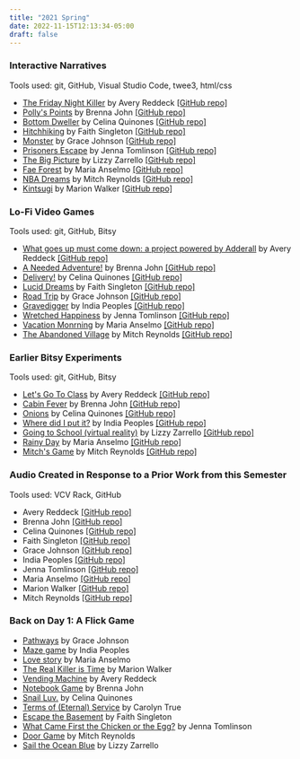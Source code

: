 ```yaml
---
title: "2021 Spring"
date: 2022-11-15T12:13:34-05:00
draft: false
---
```


### Interactive Narratives

Tools used: git, GitHub, Visual Studio Code, twee3, html/css

* [The Friday Night Killer](https://fsudigitalmedia.github.io/interactive-narrative-aeredd/) by Avery Reddeck [\[GitHub repo\]](https://github.com/FSUdigitalmedia/interactive-narrative-aeredd)
* [Polly's Points](https://myweb.fsu.edu/baj16e/assets/) by Brenna John [\[GitHub repo\]](https://github.com/FSUdigitalmedia/interactive-narrative-brennabrash)
* [Bottom Dweller](https://fsudigitalmedia.github.io/interactive-narrative-c3li/) by Celina Quinones [\[GitHub repo\]](https://github.com/FSUdigitalmedia/interactive-narrative-c3li)
* [Hitchhiking](https://fsudigitalmedia.github.io/interactive-narrative-faithmarie1616/) by Faith Singleton [\[GitHub repo\]](https://github.com/FSUdigitalmedia/interactive-narrative-faithmarie1616)
* [Monster](https://fsudigitalmedia.github.io/interactive-narrative-GraceJohnson813/) by Grace Johnson [\[GitHub repo\]](https://github.com/FSUdigitalmedia/interactive-narrative-GraceJohnson813)
* [Prisoners Escape](https://fsudigitalmedia.github.io/interactive-narrative-jmt18b/) by Jenna Tomlinson [\[GitHub repo\]](https://github.com/FSUdigitalmedia/interactive-narrative-jmt18b)
* [The Big Picture](https://fsudigitalmedia.github.io/interactive-narrative-lizzyzarrello/) by Lizzy Zarrello [\[GitHub repo\]](https://github.com/FSUdigitalmedia/interactive-narrative-lizzyzarrello)
* [Fae Forest](https://fsudigitalmedia.github.io/interactive-narrative-MariaRose913/) by Maria Anselmo [\[GitHub repo\]](https://github.com/FSUdigitalmedia/interactive-narrative-MariaRose913)
* [NBA Dreams](https://mitchreynolds.github.io/) by Mitch Reynolds [\[GitHub repo\]](https://github.com/FSUdigitalmedia/interactive-narrative-mitchreynolds)
* [Kintsugi](https://fsudigitalmedia.github.io/interactive-narrative-Walkerm0927/) by Marion Walker [\[GitHub repo\]](https://github.com/FSUdigitalmedia/interactive-narrative-Walkerm0927)

### Lo-Fi Video Games

Tools used: git, GitHub, Bitsy

* [What goes up must come down: a project powered by Adderall](https://fsudigitalmedia.github.io/bitsy-project-aeredd/) by Avery Reddeck [\[GitHub repo\]](https://github.com/FSUdigitalmedia/bitsy-project-aeredd)
* [A Needed Adventure!](https://myweb.fsu.edu/baj16e/a_needed_adventure.html) by Brenna John [\[GitHub repo\]](https://github.com/FSUdigitalmedia/bitsy-project-brennabrash)
* [Delivery!](https://fsudigitalmedia.github.io/bitsy-project-c3li/) by Celina Quinones [\[GitHub repo\]](https://github.com/FSUdigitalmedia/bitsy-project-c3li)
* [Lucid Dreams](https://fsudigitalmedia.github.io/bitsy-project-faithmarie1616/) by Faith Singleton [\[GitHub repo\]](https://github.com/FSUdigitalmedia/bitsy-project-faithmarie1616)
* [Road Trip](https://fsudigitalmedia.github.io/bitsy-project-GraceJohnson813/) by Grace Johnson [\[GitHub repo\]](https://github.com/FSUdigitalmedia/bitsy-project-GraceJohnson813)
* [Gravedigger](https://fsudigitalmedia.github.io/bitsy-project-Indiap818/) by India Peoples [\[GitHub repo\]](https://github.com/FSUdigitalmedia/bitsy-project-Indiap818)
* [Wretched Happiness](https://fsudigitalmedia.github.io/bitsy-project-jmt18b/) by Jenna Tomlinson [\[GitHub repo\]](https://github.com/FSUdigitalmedia/bitsy-project-jmt18b)
* [Vacation Monrning](https://fsudigitalmedia.github.io/bitsy-project-MariaRose913/) by Maria Anselmo [\[GitHub repo\]](https://github.com/FSUdigitalmedia/bitsy-project-MariaRose913)
* [The Abandoned Village](https://fsudigitalmedia.github.io/bitsy-project-mitchreynolds/) by Mitch Reynolds [\[GitHub repo\]](https://github.com/FSUdigitalmedia/bitsy-project-mitchreynolds)

### Earlier Bitsy Experiments

Tools used: git, GitHub, Bitsy

* [Let's Go To Class](https://fsudigitalmedia.github.io/tiny-bitsy-game-aeredd/) by Avery Reddeck [\[GitHub repo\]](https://github.com/FSUdigitalmedia/tiny-bitsy-game-aeredd)
* [Cabin Fever](https://myweb.fsu.edu/baj16e/cabin%20fever%20-%20bitsy%20game/cabin_fever.html) by Brenna John [\[GitHub repo\]](https://github.com/FSUdigitalmedia/tiny-bitsy-game-brennabrash)
* [Onions](https://fsudigitalmedia.github.io/tiny-bitsy-game-c3li/) by Celina Quinones [\[GitHub repo\]](https://github.com/FSUdigitalmedia/tiny-bitsy-game-c3li)
* [Where did I put it?](https://fsudigitalmedia.github.io/tiny-bitsy-game-Indiap818/) by India Peoples [\[GitHub repo\]](https://github.com/FSUdigitalmedia/tiny-bitsy-game-Indiap818)
* [Going to School (virtual reality)](https://fsudigitalmedia.github.io/tiny-bitsy-game-lizzyzarrello/) by Lizzy Zarrello [\[GitHub repo\]](https://github.com/FSUdigitalmedia/tiny-bitsy-game-lizzyzarrello)
* [Rainy Day](https://fsudigitalmedia.github.io/tiny-bitsy-game-MariaRose913/) by Maria Anselmo [\[GitHub repo\]](https://github.com/FSUdigitalmedia/tiny-bitsy-game-MariaRose913)
* [Mitch's Game](https://fsudigitalmedia.github.io/tiny-bitsy-game-mitchreynolds/) by Mitch Reynolds [\[GitHub repo\]](https://github.com/FSUdigitalmedia/tiny-bitsy-game-mitchreynolds)

### Audio Created in Response to a Prior Work from this Semester

Tools used: VCV Rack, GitHub

* Avery Reddeck [\[GitHub repo\]](https://github.com/FSUdigitalmedia/final-sound-project-aeredd)
* Brenna John [\[GitHub repo\]](https://github.com/FSUdigitalmedia/final-sound-project-brennabrash)
* Celina Quinones [\[GitHub repo\]](https://github.com/FSUdigitalmedia/final-sound-project-c3li)
* Faith Singleton [\[GitHub repo\]](https://github.com/FSUdigitalmedia/final-sound-project-faithmarie1616)
* Grace Johnson [\[GitHub repo\]](https://github.com/FSUdigitalmedia/final-sound-project-GraceJohnson813)
* India Peoples [\[GitHub repo\]](https://github.com/FSUdigitalmedia/final-sound-project-Indiap818)
* Jenna Tomlinson [\[GitHub repo\]](https://github.com/FSUdigitalmedia/final-sound-project-jmt18b)
* Maria Anselmo [\[GitHub repo\]](https://github.com/FSUdigitalmedia/final-sound-project-MariaRose913)
* Marion Walker [\[GitHub repo\]](https://github.com/FSUdigitalmedia/final-sound-project-Walkerm0927)
* Mitch Reynolds [\[GitHub repo\]](https://github.com/FSUdigitalmedia/final-sound-project-mitchreynolds)

### Back on Day 1: A Flick Game

* [Pathways](https://www.flickgame.org/play.html?p=d576a431238b088544db437d9ee99c76) by Grace Johnson
* [Maze game](https://www.flickgame.org/play.html?p=cd77608b50bf5ad2a68da824d74e7bf4) by India Peoples
* [Love story](https://www.flickgame.org/play.html?p=05446ce4170180e4b9abaf546def2578) by Maria Anselmo
* [The Real Killer is Time](https://www.flickgame.org/play.html?p=ad161db007f99f637e47b87f22550219) by Marion Walker
* [Vending Machine](https://www.flickgame.org/play.html?p=3bed210483d5b4aba5ca5cb8260a36fb) by Avery Reddeck
* [Notebook Game](https://www.flickgame.org/play.html?p=13d5bbf3e92e08314b1e5ddca88f17bc) by Brenna John
* [Snail Luv.](https://www.flickgame.org/play.html?p=d18581dab5fee494f4dcff1902fd8366) by Celina Quinones
* [Terms of (Eternal) Service](https://www.flickgame.org/play.html?p=f0a9cf73671408d12c215d2ba8327de7) by Carolyn True
* [Escape the Basement](https://www.flickgame.org/play.html?p=6a2f8d12c0a50e2bb5a6623c3bf7e174) by Faith Singleton
* [What Came First the Chicken or the Egg?](https://www.flickgame.org/play.html?p=1fca5ded4d9295e24df87f6b4dec886b) by Jenna Tomlinson
* [Door Game](https://www.flickgame.org/play.html?p=cfe976417212b1cdfc06535d920a249e) by Mitch Reynolds
* [Sail the Ocean Blue](https://www.flickgame.org/play.html?p=6a5819945417810f4db6c738e8740249) by Lizzy Zarrello
